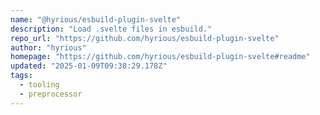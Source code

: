 ```yaml
---
name: "@hyrious/esbuild-plugin-svelte"
description: "Load .svelte files in esbuild."
repo_url: "https://github.com/hyrious/esbuild-plugin-svelte"
author: "hyrious"
homepage: "https://github.com/hyrious/esbuild-plugin-svelte#readme"
updated: "2025-01-09T09:38:29.178Z"
tags: 
  - tooling
  - preprocessor
---
```

